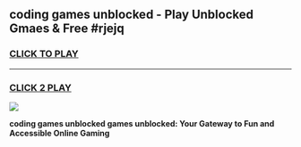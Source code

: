 
## coding games unblocked - Play Unblocked Gmaes & Free #rjejq
<h3>
<a href="https://news.freeplayer.one?title=coding_games_unblocked&ref=03M">CLICK TO PLAY</a></h3>
<hr>

<h3>
<a href="https://news.freeplayer.one?title=coding_games_unblocked&ref=03M">CLICK 2 PLAY</a>
  
</h3>

<a href="https://news.freeplayer.one?title=coding_games_unblocked&ref=03M"><img src="https://clearcache.store/games.png"></a>


**coding games unblocked games unblocked: Your Gateway to Fun and Accessible Online Gaming**
